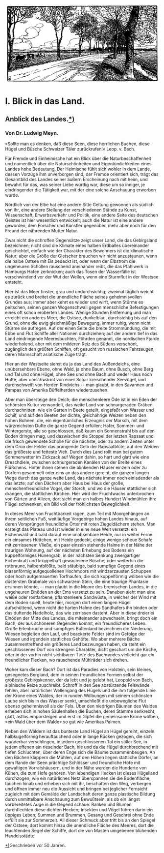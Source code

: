 <div align="center" float="left"><img alt="Blick auf eine Allee" src="0009.gif"/></div>

<h1>I. Blick in das Land.</h1>

<h2>Anblick des Landes.<a class="refnote" id="rn1" href="#fn1">*)</a></h2>

<h3>Von Dr. Ludwig Meyn.</h3>

<div class="quote">
»Sollte man es denken, daß diese Seen, diese
herrlichen Buchen, diese Hügel und Büsche Schweizer
Täler zurückrufen!«                  Leop. v. Bach.
</div>

Für Fremde und Einheimische hat ein Blick über die Naturbeschaffenheit
und namentlich über die Naturschönheiten und Eigentümlichkeiten
eines Landes hohe Bedeutung. Der Heimische fühlt
sich wohler in dem Lande, dessen Vorzüge ihm unverborgen sind;
der Fremde orientiert sich, trägt das Gesamtbild des Landes seiner
äußern Erscheinung nach mit heim, und bewahrt für das, was seiner
Liebe würdig war, diese um so inniger, je eindringender die Tätigkeit
war, mit der eine solche Anschauung erworben wurde.

Nördlich von der Elbe hat eine andere Sitte Geltung gewonnen
als südlich von ihr, eine andere Stellung der verschiedenen Stände
zu Kunst, Wissenschaft, Erwerbsverkehr und Politik, eine andere Seite
des deutschen Geistes ist hier wesentlich entwickelt; auch die Natur
ist eine andere geworden, dem Forscher und Künstler gegenüber,
mehr aber noch für den Freund der nährenden Mutter Natur.

Zwar nicht die schroffen Gegensätze zeigt unser Land, die das
Gebirgsland bezeichnen; nicht sind die Klimate eines halben Erdballes
übereinander geschichtet, einfach wie der Charakter des Bewohners
ist die klimatische Natur; aber die Größe der Gletscher
brauchen wir nicht anzustaunen, wenn die halbe Ostsee mit Eis bedeckt
ist, oder wenn der Elbstrom die ungeheuren Schollen rauschend
aneinander reibt, die das Pfahlwerk in Hamburgs Hafen zerknicken;
auch das Tosen der Wasserfälle ist verschwindend vor der Wut der
Wellen, wenn eine Sturmflut in der Westsee entsteht.

Hier ist das Meer finster, grau und undurchsichtig; zweimal
täglich weicht es zurück und breitet die unendliche Fläche seines geheimnisvollen
Grundes aus; immer aber kehrt es wieder und wirft,
wenn Stürme es peitschen, seinen ganzen Wogenschwall gegen menschliche
Befestigungen eines oft schon eroberten Landes. Wenige Stunden
Entfernung und man erreicht ein anderes Meer, die Ostsee, dunkelblau,
durchsichtig bis auf den Grund, ohne die ewig gleichmäßige
Bewegung, immer ruhig, wenn nicht Stürme sie aufregen. Auf
der einen Seite die breite Strommündung, die mit Ebbe und Flut
Schiffe aller Nationen durchziehen; auf der andern tief in das Land
eindringende Meeresbuchten, Föhrden genannt, die nordischen Fjorde
wiederholend, aber mit dem milderen Reiz des Südens verschönt,
zugänglich den größten Schiffen, oft gesucht von russischen Fahrzeugen,
deren Mannschaft asiatische Züge trägt.

Hier an der Westseite siehst du ja das Land des Außendeichs,
eine unübersehbare Ebene, ohne Wald, ja ohne Baum, ohne
Busch, ohne Berg und Tal und ohne Hügel, ohne See und ohne
Bach und weder Haus noch Hütte, aber umschwärmt von einer
Schar kreischender Seevögel, und durchschweift von Herden Rindviehs
-- man glaubt, in den Savannen und Pampas von Amerika
Büffelherden wiederzusehen.

Aber man übersteige den Deich; die menschenleere Öde ist in
ein Eden der schönsten Kultur verwandelt, das weite Land von
schnurgeraden Gräben durchschnitten, wie ein Garten in Beete geteilt,
eingefaßt von Wasser und Schilf, und auf den Beeten der
dichte, gleichährige Weizen neben den hohen Bohnen, die, ein eigentümliches
Erzeugnis der Marsch, mit dem würzreichsten Dufte die
ganze Gegend erfüllen; Hafer, Sommer- und Wintergerste, alle so
geschlossen, daß kaum ein Sonnenstrahl bis auf den Boden dringen
mag, und dazwischen die Stoppel der letzten Rapsaat und die frisch
gewendete Scholle für die nächste, oder zu andern Zeiten unter dem
Grün der Felder das prangende Gelb der Rapsaatblüte, auf den 
Weiden das größeste und fetteste Vieh. Durch dies Land rollt man
bei gutem Sommerwetter im Zickzack auf Wegen dahin, so hart und
glatt wie eine Dreschdiele, zwischen schnurgeraden Kanälen von der
Breite eines Flüßchens. Hinter ihnen stehen die blinkenden Häuser
einzeln oder zu Dörfern gesammelt oder eins an das andere gereiht,
die ganzen langen Wege durch das ganze weite Land, das
nächste immer noch einladender als das letzte; auf den Dächern aber
Haus bei Haus der große, menschenfreundliche Vogel, der Storch,
und wo die Häuser stattlicher sich drängen, die stattlichen Kirchen.
Hier wird der Fruchtwachs unterbrochen von Gärten und Alleen,
dort sieht man ein halbes Hundert Windmühlen ihre Flügel
schwenken, ein Bild voll der fröhlichsten Beweglichkeit.

In dieses Meer von Fruchtbarkeit ragen, zum Teil mit Moorgehängen
an ihrem seitlichen Fuß, weitläufige Vorgebirge hohen
Landes hinaus, auf deren Vorsprüngen freundliche Örter mit roten
Ziegeldächern stehen. Man ersteigt das Plateau und ist wieder in
eine neue Welt versetzt: ein Eichenwald und bald darauf eine unabsehbare 
Heide, nur in weiter Ferne ein einsames Hüttchen, mit
Heide gedeckt, einige wenige scheue Schafe mit zerrissenem Vließe,
ein paar einzeln stehende Halme in der Nähe der traurigen Wohnung,
auf der nächsten Erhebung des Bodens ein kuppelförmiges Hünengrab, 
in der nächsten Senkung zwergartiger Eichenkratt und krüppelhaft 
gewachsene Büsche; oder weiterhin die rotbraune, halbentblößte, 
bald stäubige, bald sumpfige Gegend eines blasenförmig aufgequollenen 
Hochmoors mit windzerzausten Schuppen oder hoch aufgemauerten 
Torfhaufen, die sich kuppelförmig wölben wie die düstersten Grabmale 
von schwarzem Stein, die eine traurige Phantasie ersinnen 
könnte, -- man glaubt in die Moore des bremischen Landes, in die 
ungeheuren Einöden an der Ems versetzt zu sein. Daneben sieht 
man eine weiße oder rostfarbene, pflanzenleere Sandwüste, in welcher 
der Wind mit dem Boden spielt, heute hier, morgen dort einen 
langen Hügel aufschüttend, wenn nicht die harten Halme des Sandhafers 
ihn binden oder das duftende Nadelholz, das wie zerrissen 
dasteht. Aber in diese dreierlei Einöden der Mitte des Landes, 
die miteinander abwechseln, bringt doch ein Bach, der aus schöneren 
Gegenden kommt, ein freundlicheres Leben. Große Erlenbrüche und 
sumpfiges Bultenland bezeichnen die Niederung, Wiesen begleiten 
den Lauf, und beackerte Felder sind im Gefolge der Wiesen und irgendein
stattliches Gehöfte. Wo aber mehrere Bäche zusammentreffend 
ein größeres Land bezwungen haben, da steht ein geschlossenes Dorf
von strengem Charakter, dicht geschart um die Kirche, oder in der
vorhin nicht sichtbaren Tiefe des Bachrandes vielleicht gar ein freundlicher
Flecken, wo rauschende Mühlräder sich drehen.

Woher kam dieser Bach? Dort ist das Paradies von Holstein,
sein kleines, gesegnetes Bergland, dem in seinen freundlichen Formen
selbst der größeste Gebirgskenner, der da lebt und je gelebt hat,
Leopold von Bach, alpinische Reize zuschreibt. Schroff in den See
abstürzende Felswände fehlen, aber natürlicher Wellengang des
Hügels und die ihm folgende Linie der Krone eines Waldes, der
in runden Wölbungen mit seinem schönsten Laube sich bis in das
Wasser senkt, umschließt die unbewegliche Flut ebenso geheimnisvoll
als der Fels. Über den niedrigen Bäumen des Waldes erheben
sich in hohen Säulenhallen die Buchen, deren Stämme senkrecht,
glatt, astlos emporsteigen und erst im Gipfel die gemeinsame
Krone wölben, »ein Wald über dem Walde« so gut wie Amerikas
Palmen.

Neben den Wäldern ist das bunteste Land Hügel an Hügel gereiht,
einzeln halbkugelförmig herauftauchend oder in lange Rücken
gezogen, die sich wunderbar verschlingen, in jedem geschlossenen Tal
ein stiller See, in jedem offenen ein rieselnder Bach, hie und da die
Hügel durchbrechend mit tiefen Schluchten, über deren Enge sich die
Bäume zusammenbeugen. An den Bächen klappern die Mühlen,
auf den Höhen liegen stattliche Dörfer, an dem Rande der Seen
prächtige Schlösser und freundliche Höfe mit gewaltigen Vorratshäusern,
und in der Nähe werden die Hunderte von Kühen, die zum
Hofe gehören. Von lebendigen Hecken ist dieses Hügelland durchzogen;
wie ein natürliches Netz überspannen sie die Bodenfläche,
tauchen hinab und erheben sich mit ihr, beschatten den Weg, verbergen
und öffnen immer neu die Aussicht und bringen bei jeglicher
Fernsicht zugleich mit dem Gemälde der Landschaft deren ganze
plastische Bildung durch unmittelbare Anschauung zum Bewußtsein,
als ob ein längst vorbereitetes Auge in die Gegend schaue.
Ranken und Blumen durchflechten diese dichten Hecken; Insekten und
Vögel führen darin ein üppiges Leben; Summen und Brummen,
Gesang und Geschrei ohne Ende erfüllt sie zur Sommerzeit. All
dieser Schmuck aber tritt bis an den Spiegel der Ostsee; dort kommt
hinzu die unendliche Fläche des Meeres, dort die leuchtenden Segel
der Schiffe, dort die von Masten umgebenen blühenden Handelsstädte. 

<div class="footnote" id="fn1"><a href="#rn1">*)</a>Geschrieben vor 50 Jahren.</div>

